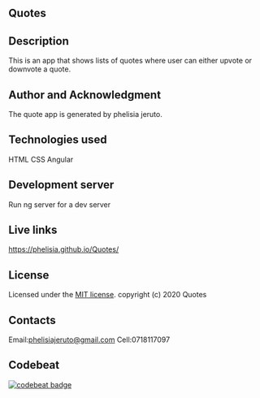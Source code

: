 ## Quotes

## Description
This is an app that shows lists of quotes where user can either upvote or downvote a quote.


## Author and Acknowledgment
The quote app is generated by phelisia jeruto.

## Technologies used
HTML
CSS
Angular


## Development server
Run ng server for a dev server

## Live links
 https://phelisia.github.io/Quotes/
 
 
## License
Licensed under the [MIT license](LICENSE).
copyright (c) 2020 Quotes

## Contacts
Email:phelisiajeruto@gmail.com
Cell:0718117097

## Codebeat
[![codebeat badge](https://codebeat.co/badges/ca68e76a-83c4-491e-a0fe-66b007b4a71c)](https://codebeat.co/projects/github-com-phelisia-quotes-master)


